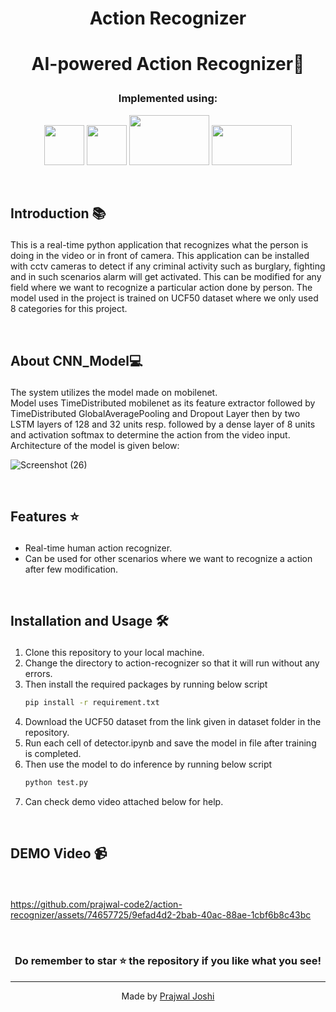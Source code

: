#  <p align ="center" height="40px" width="40px"> Action Recognizer </p>

#  <p align ="center" height="40px" width="40px">  AI-powered Action Recognizer🤖 </p>



### <p align ="center"> Implemented using: </p>
<p align ="center">
<a href="https://www.python.org/" target="_blank" rel="noreferrer">   <img src="https://upload.wikimedia.org/wikipedia/commons/thumb/c/c3/Python-logo-notext.svg/800px-Python-logo-notext.svg.png" width="64" height="64" /></a>
<a href="https://opencv.org/" target="_blank" rel="noreferrer">   <img src="https://opencv.org/wp-content/uploads/2022/05/logo.png" width="64" height="64" /></a> 
<a href="https://www.tensorflow.org/" target="_blank" rel="noreferrer">   <img src="https://github.com/prajwal-code2/dogs-emotion/assets/74657725/92956e76-9975-48fe-b253-66073a64aa58" width="128" height="80" /></a>
<a href="https://keras.io/" target="_blank" rel="noreferrer">   <img src="https://github.com/prajwal-code2/dogs-emotion/assets/74657725/ed5ce50e-409e-4d3a-b4fc-f0853efb1bf9" width="128" height="64" /></a>  
</p>

<br>

##     <p align = "left"> Introduction 📚 </p>

This is a real-time python application that recognizes what the person is doing in the video or in front of camera. This application can be installed with cctv cameras to detect if any criminal activity such as burglary, fighting and in such scenarios alarm will get activated. This can be modified for any field where we want to recognize a particular action done by person. The model used in the project is trained on UCF50 dataset where we only used 8 categories for this project. 

<br>

##     <p align = "left">About CNN_Model💻 </p>

The system utilizes the model made on mobilenet. <br>Model uses TimeDistributed mobilenet as its feature extractor followed by TimeDistributed GlobalAveragePooling and Dropout Layer then by two LSTM layers of 128 and 32 units resp. followed by a dense layer of 8 units and activation softmax to determine the action from the video input.<br> Architecture of the model is given below:<br>


![Screenshot (26)](https://github.com/prajwal-code2/action-recognizer/assets/74657725/19dff47f-7572-4097-a93a-bd8c79f43bd6)


<br>

##     <p align = "left"> Features ⭐ </p>
 -  Real-time human action recognizer.
 -  Can be used for other scenarios where we want to recognize a action after few modification.

<br>

##     <p align = "left"> Installation and Usage 🛠️ </p>
1. Clone this repository to your local machine.
2. Change the directory to action-recognizer so that it will run without any errors.
3. Then install the required packages by running below script
   ```sh
   pip install -r requirement.txt
   ```
4. Download the UCF50 dataset from the link given in dataset folder in the repository.
5. Run each cell of detector.ipynb and save the model in file after training is completed.
6. Then use the model to do inference by running below script
   ```sh
   python test.py
   ```
7. Can check demo video attached below for help.

<br>

##     <p align = "left"> DEMO Video 📹 </p>

<br>





https://github.com/prajwal-code2/action-recognizer/assets/74657725/9efad4d2-2bab-40ac-88ae-1cbf6b8c43bc





<br>

### <p align ="center"> Do remember to star ⭐ the repository if you like what you see!</p>

---


<div align="center">
  Made by <a href="https://github.com/prajwal-code2">Prajwal Joshi</a>
</div>
